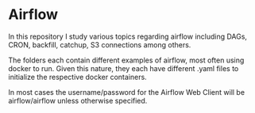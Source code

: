 # Airflow

In this repository I study various topics regarding airflow including DAGs, CRON, backfill, catchup, S3 connections among others.

The folders each contain different examples of airflow, most often using docker to run. Given this nature, they each have different .yaml files to initialize the respective docker containers.

In most cases the username/password for the Airflow Web Client will be airflow/airflow unless otherwise specified.